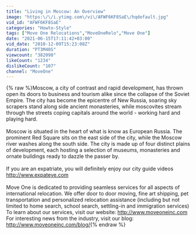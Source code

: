 ```yaml
---
title: "Living in Moscow: An Overview"
image: "https:\/\/i.ytimg.com\/vi\/AFWF6KF8SaE\/hqdefault.jpg"
vid_id: "AFWF6KF8SaE"
categories: "Howto-Style"
tags: ["Move One Relocations","MoveOneRelo","Move One"]
date: "2021-06-15T17:11:42+03:00"
vid_date: "2010-12-09T15:23:08Z"
duration: "PT3M40S"
viewcount: "382098"
likeCount: "1234"
dislikeCount: "107"
channel: "MoveOne"
---
```

{% raw %}Moscow, a city of contrast and rapid development, has thrown open its doors to business and tourism alike since the collapse of the Soviet Empire. The city has become the epicentre of New Russia, soaring sky scrapers stand along side ancient monasteries, while moscovites stream through the streets coping capitals around the world - working hard and playing hard.<br /><br />Moscow is situated in the heart of what is know as European Russia. The prominent Red Square sits on the east side of the city, while the Moscow river washes along the south side. The city is made up of four distinct plains of development, each hosting a selection of museums, monasteries and ornate buildings ready to dazzle the passer by.<br /><br />If you are an expatriate, you will definitely enjoy our city guide videos <a rel="nofollow" target="blank" href="http://www.expateye.com">http://www.expateye.com</a><br /><br />Move One is dedicated to providing seamless services for all aspects of international relocation. We offer door to door moving, fine art shipping, pet transportation and personalized relocation assistance (including but not limited to home search, school search, settling-in and immigration services)<br />To learn about our services, visit our website: <a rel="nofollow" target="blank" href="http://www.moveoneinc.com">http://www.moveoneinc.com</a><br />For interesting news from the industry, visit our blog: <a rel="nofollow" target="blank" href="http://www.moveoneinc.com/blog/">http://www.moveoneinc.com/blog/</a>{% endraw %}
